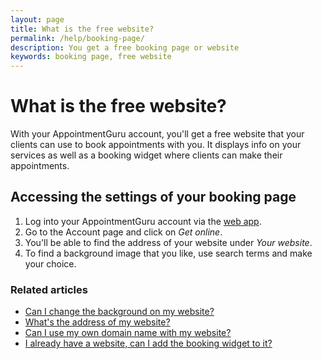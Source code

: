 ```yaml
---
layout: page
title: What is the free website?
permalink: /help/booking-page/
description: You get a free booking page or website
keywords: booking page, free website
---
```


# What is the free website?

With your AppointmentGuru account, you'll get a free website that your clients can use to book appointments with you. It displays info on your services as well as a booking widget where clients can make their appointments.

## Accessing the settings of your booking page

1. Log into your AppointmentGuru account via the [web app](https://app.appointmentguru.co/#/login).
2. Go to the Account page and click on *Get online*.
3. You'll be able to find the address of your website under *Your website*.
4. To find a background image that you like, use search terms and make your choice.

### Related articles

* [Can I change the background on my website?](/help/change-background)
* [What's the address of my website?](/help/address-of-booking-page)
* [Can I use my own domain name with my website?](/help/use-domain-name)
* [I already have a website, can I add the booking widget to it?](/help/booking-widget)
